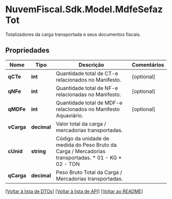 # NuvemFiscal.Sdk.Model.MdfeSefazTot
Totalizadores da carga transportada e seus documentos fiscais.

## Propriedades

Nome | Tipo | Descrição | Comentários
------------ | ------------- | ------------- | -------------
**qCTe** | **int** | Quantidade total de CT-e relacionados no Manifesto. | [optional] 
**qNFe** | **int** | Quantidade total de NF-e relacionadas no Manifesto. | [optional] 
**qMDFe** | **int** | Quantidade total de MDF-e relacionados no Manifesto Aquaviário. | [optional] 
**vCarga** | **decimal** | Valor total da carga / mercadorias transportadas. | 
**cUnid** | **string** | Código da unidade de medida do Peso Bruto da Carga / Mercadorias transportadas.  * 01 - KG  * 02 - TON | 
**qCarga** | **decimal** | Peso Bruto Total da Carga / Mercadorias transportadas. | 

[[Voltar à lista de DTOs]](../README.md#documentation-for-models) [[Voltar à lista de API]](../README.md#documentation-for-api-endpoints) [[Voltar ao README]](../README.md)

